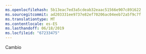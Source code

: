 ```yaml
---
ms.openlocfilehash: 5b13eac7ed3a5cdeab32eaac51566e907c891622
ms.sourcegitcommit: ad203331ee9737e82ef70206ac04eeb72a5f9c7f
ms.translationtype: MT
ms.contentlocale: es-ES
ms.lasthandoff: 06/18/2019
ms.locfileid: "67233475"
---
```

Cambio